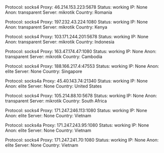 Protocol: socks4
Proxy: 46.214.153.223:5678
Status: working
IP: None
Anon: transparent
Server: mikrotik
Country: Romania

Protocol: socks4
Proxy: 197.232.43.224:1080
Status: working
IP: None
Anon: transparent
Server: mikrotik
Country: Kenya

Protocol: socks4
Proxy: 103.171.244.201:5678
Status: working
IP: None
Anon: transparent
Server: mikrotik
Country: Indonesia

Protocol: socks4
Proxy: 163.47.174.47:1080
Status: working
IP: None
Anon: transparent
Server: mikrotik
Country: Cambodia

Protocol: socks4
Proxy: 188.166.217.4:47553
Status: working
IP: None
Anon: elite
Server: None
Country: Singapore

Protocol: socks4a
Proxy: 45.40.143.74:21340
Status: working
IP: None
Anon: elite
Server: None
Country: United States

Protocol: socks4
Proxy: 105.214.88.10:5678
Status: working
IP: None
Anon: transparent
Server: mikrotik
Country: South Africa

Protocol: socks4
Proxy: 171.247.246.113:1080
Status: working
IP: None
Anon: elite
Server: None
Country: Vietnam

Protocol: socks4a
Proxy: 171.247.243.95:1080
Status: working
IP: None
Anon: elite
Server: None
Country: Vietnam

Protocol: socks4
Proxy: 171.247.241.70:1080
Status: working
IP: None
Anon: elite
Server: None
Country: Vietnam

